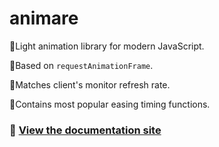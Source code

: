 # animare

🔸Light animation library for modern JavaScript.

🔸Based on `requestAnimationFrame`.

🔸Matches client's monitor refresh rate.

🔸Contains most popular easing timing functions.

### 📖 [View the documentation site](https://alabsi91.github.io/animare/)
